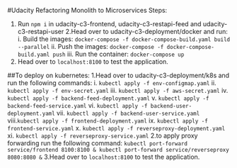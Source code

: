 #Udacity Refactoring Monolith to Microservices
Steps:
1. Run `npm i` in udacity-c3-frontend, udacity-c3-restapi-feed and udacity-c3-restapi-user
2.Head over to udacity-c3-deployment/docker and run:
    i. Build the images: `docker-compose -f docker-compose-build.yaml build --parallel`
    ii. Push the images: `docker-compose -f docker-compose-build.yaml push`
    iii. Run the container: `docker-compose up`
3. Head over to `localhost:8100` to test the application.

##To deploy on kubernetes:
1.Head over to udacity-c3-deployment/k8s and run the following commands:
    i. `kubectl apply -f env-configmap.yaml`
    ii. `kubectl apply -f env-secret.yaml`
    iii. `kubectl apply -f aws-secret.yaml`
    iv. `kubectl apply -f backend-feed-deployment.yaml`
    v. `kubectl apply -f backend-feed-service.yaml`
    vi. `kubectl apply -f backend-user-deployment.yaml`
    vii. `kubectl apply -f backend-user-service.yaml`
    viii.`kubectl apply -f frontend-deployment.yaml`
    ix. `kubectl apply -f frontend-service.yaml`
    x. `kubectl apply -f reverseproxy-deployment.yaml`
    xi. `kubectl apply -f reverseproxy-service.yaml`
2.to apply proxy forwarding run the following command:
    `kubectl port-forward service/frontend 8100:8100 & kubectl port-forward service/reverseproxy 8080:8080 &`
3.Head over to `localhost:8100` to test the application.
